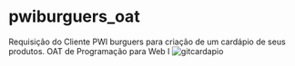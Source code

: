 # pwiburguers_oat
Requisição do Cliente PWI burguers para criação de um cardápio de seus produtos.
OAT de Programação para Web I
![gitcardapio](https://github.com/FernandoGutemberg/pwiburguers_oat/assets/72636308/89c2f861-e82e-4328-bf04-cfd48c1145d6)
